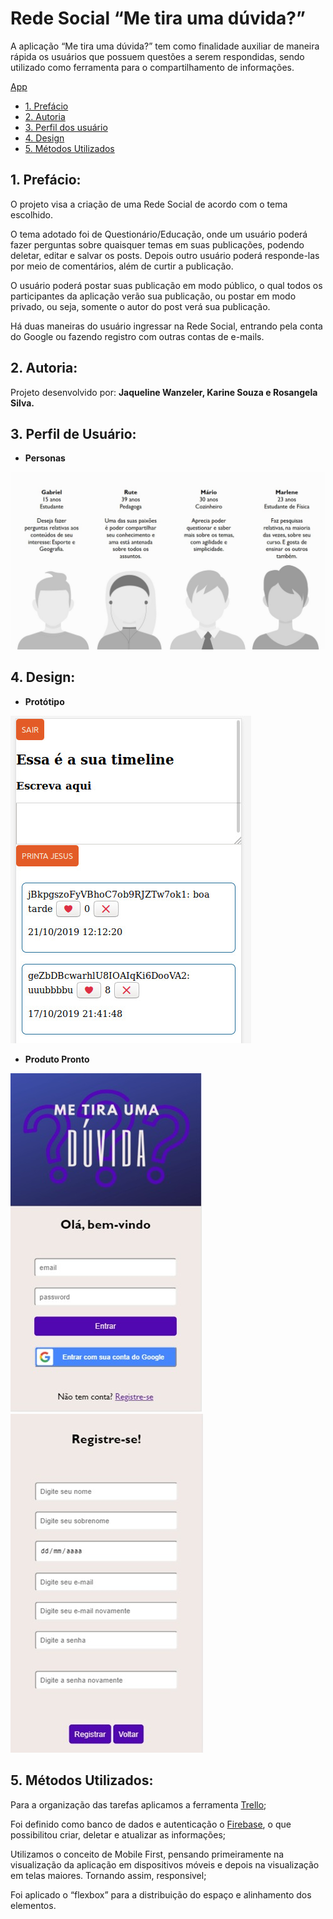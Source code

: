 # Rede Social “Me tira uma dúvida?”

A aplicação “Me tira uma dúvida?” tem como finalidade auxiliar de maneira rápida os usuários que possuem questões a serem respondidas, sendo utilizado como ferramenta para o compartilhamento de informações.

[App](https://social-network-squad3.firebaseapp.com)

* [1. Prefácio](#1-prefácio)
* [2. Autoria](#2-autoria)
* [3. Perfil dos usuário](#3-perfil-dos-usuários)
* [4. Design](#4-Design)
* [5. Métodos Utilizados](#5-métodos-utilizados)

## 1. Prefácio:

O projeto visa a criação de uma Rede Social de acordo com o tema escolhido. 

O tema adotado foi de Questionário/Educação, onde um usuário poderá fazer perguntas sobre quaisquer temas em suas publicações, podendo deletar, editar e salvar os posts. Depois outro usuário poderá responde-las por meio de comentários, além de curtir a publicação.

O usuário poderá postar suas publicação em modo público, o qual todos os participantes da aplicação verão sua publicação, ou postar em modo privado, ou seja, somente o autor do post verá sua publicação.

Há duas maneiras do usuário ingressar na Rede Social, entrando pela conta do Google ou fazendo registro com outras contas de e-mails.


## 2. Autoria:

Projeto desenvolvido por: **Jaqueline Wanzeler, Karine Souza e Rosangela Silva.**

## 3. Perfil de Usuário:

- **Personas**

![Personas](/src/images/Personas.jpeg)

## 4. Design:

- **Protótipo**

![Protótipo1](/src/images/Prototipo2.jpeg)

- **Produto Pronto**

![Página de Login](/src/images/Page-Login.jpeg)
![Página de Registro](/src/images/Page-Register.jpeg)


## 5. Métodos Utilizados:

Para a organização das tarefas aplicamos a ferramenta [Trello](https://trello.com/b/M54eMQi1);

Foi definido como banco de dados e autenticação o [Firebase](https://social-network-squad3.firebaseapp.com), o que possibilitou criar, deletar e atualizar as informações;

Utilizamos o conceito de Mobile First, pensando primeiramente na visualização da aplicação em dispositivos móveis e depois na visualização em telas maiores. Tornando assim, responsivel;

Foi aplicado o “flexbox” para a distribuição do espaço e alinhamento dos elementos.
